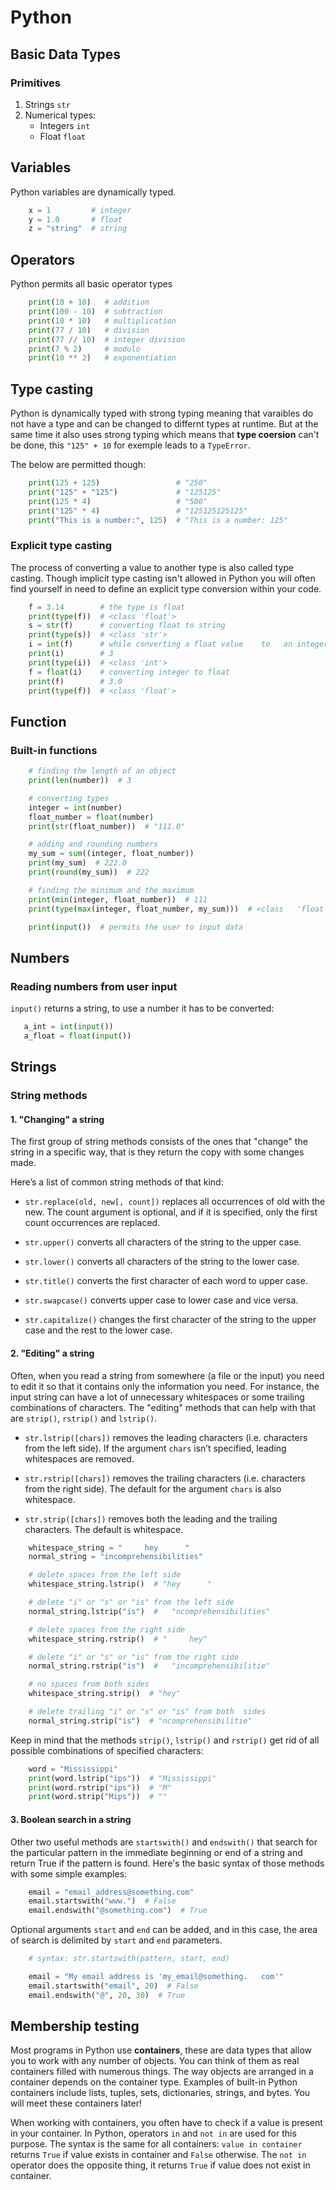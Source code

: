 # Python

## Basic Data Types

### Primitives

1. Strings `str`
2. Numerical types:
    * Integers `int`
    * Float `float`
<!--You can find out the type of a variable by using the type() method.-->

## Variables

Python variables are dynamically typed.

```python
    x = 1         # integer
    y = 1.0       # float
    z = "string"  # string
```

## Operators

Python permits all basic operator types

```python
    print(10 + 10)   # addition
    print(100 - 10)  # subtraction
    print(10 * 10)   # multiplication
    print(77 / 10)   # division
    print(77 // 10)  # integer division
    print(7 % 2)     # modulo
    print(10 ** 2)   # exponentiation
```
<!--Division by zero is not permited in Python-->

## Type casting

Python is dynamically typed with strong typing meaning that varaibles do not have a type and can be changed to differnt types at runtime. But at the same time it also uses strong typing which means that **type coersion** can't be done, this  `"125" + 10` for exemple leads to a `TypeError`.

The below are permitted though:

```python
    print(125 + 125)                 # "250"
    print("125" + "125")             # "125125"
    print(125 * 4)                   # "500"
    print("125" * 4)                 # "125125125125"
    print("This is a number:", 125)  # "This is a number: 125"
```

### Explicit type casting

The process of converting a value to another type is also called type casting. Though implicit type casting isn't allowed in Python you will often find yourself in need to define an explicit type conversion within your code.

```python
    f = 3.14        # the type is float
    print(type(f))  # <class 'float'>
    s = str(f)      # converting float to string
    print(type(s))  # <class 'str'>
    i = int(f)      # while converting a float value    to   an integer its fractional part is discarded
    print(i)        # 3
    print(type(i))  # <class 'int'>
    f = float(i)    # converting integer to float
    print(f)        # 3.0
    print(type(f))  # <class 'float'>
```

## Function

### Built-in functions

```python
    # finding the length of an object
    print(len(number))  # 3

    # converting types
    integer = int(number)
    float_number = float(number)
    print(str(float_number))  # "111.0"

    # adding and rounding numbers
    my_sum = sum((integer, float_number))
    print(my_sum)  # 222.0
    print(round(my_sum))  # 222

    # finding the minimum and the maximum
    print(min(integer, float_number))  # 111
    print(type(max(integer, float_number, my_sum)))  # <class   'float'>

    print(input())  # permits the user to input data
```

## Numbers

### Reading numbers from user input

 `input()` returns a string, to use a number it has to be converted:

 ```python
    a_int = int(input())
    a_float = float(input())
```

## Strings

### String methods

#### 1. "Changing" a string

The first group of string methods consists of the ones that "change" the string in a specific way, that is they return the copy with some changes made.

Here’s a list of common string methods of that kind:

* `str.replace(old, new[, count])` replaces all occurrences of old with the new. The count argument is optional, and if it is specified, only the first count occurrences are replaced.

* `str.upper()` converts all characters of the string to the upper case.

* `str.lower()` converts all characters of the string to the lower case.

* `str.title()` converts the first character of each word to upper case.

* `str.swapcase()` converts upper case to lower case and vice versa.

* `str.capitalize()` changes the first character of the string to the upper case and the rest to the lower case.

#### 2. "Editing" a string

Often, when you read a string from somewhere (a file or the input) you need to edit it so that it contains only the information you need. For instance, the input string can have a lot of unnecessary whitespaces or some trailing combinations of characters. The "editing" methods that can help with that are `strip()`, `rstrip()` and `lstrip()`.

* `str.lstrip([chars])` removes the leading characters (i.e. characters from the left side). If the argument `chars` isn’t specified, leading whitespaces are removed.

* `str.rstrip([chars])` removes the trailing characters (i.e. characters from the right side). The default for the argument `chars` is also whitespace.

* `str.strip([chars])` removes both the leading and the trailing characters. The default is whitespace.

```python
    whitespace_string = "     hey      "
    normal_string = "incomprehensibilities"

    # delete spaces from the left side
    whitespace_string.lstrip()  # "hey      "

    # delete "i" or "s" or "is" from the left side
    normal_string.lstrip("is")  #   "ncomprehensibilities"

    # delete spaces from the right side
    whitespace_string.rstrip()  # "     hey"

    # delete "i" or "s" or "is" from the right side
    normal_string.rstrip("is")  #   "incomprehensibilitie"

    # no spaces from both sides
    whitespace_string.strip()  # "hey"

    # delete trailing "i" or "s" or "is" from both  sides
    normal_string.strip("is")  # "ncomprehensibilitie"
```

Keep in mind that the methods `strip()`, `lstrip()` and `rstrip()` get rid of all possible combinations of specified characters:

```python
    word = "Mississippi"
    print(word.lstrip("ips"))  # "Mississippi"
    print(word.rstrip("ips"))  # "M"
    print(word.strip("Mips"))  # ""
```

#### 3. Boolean search in a string

Other two useful methods are `startswith()` and `endswith()` that search for the particular pattern in the immediate beginning or end of a string and return True if the pattern is found. Here's the basic syntax of those methods with some simple examples:

```python
    email = "email_address@something.com"
    email.startswith("www.")  # False
    email.endswith("@something.com")  # True
```

Optional arguments `start` and `end` can be added, and in this case, the area of search is delimited by `start` and `end` parameters.

```python
    # syntax: str.startswith(pattern, start, end)

    email = "My email address is 'my_email@something.   com'"
    email.startswith("email", 20)  # False
    email.endswith("@", 20, 30)  # True
```

## Membership testing

Most programs in Python use **containers**, these are data types that allow you to work with any number of objects. You can think of them as real containers filled with numerous things. The way objects are arranged in a container depends on the container type. Examples of built-in Python containers include lists, tuples, sets, dictionaries, strings, and bytes. You will meet these containers later!

When working with containers, you often have to check if a value is present in your container. In Python, operators `in` and `not in` are used for this purpose. The syntax is the same for all containers: `value in container` returns `True` if value exists in container and `False` otherwise. The `not in` operator does the opposite thing, it returns `True` if value does not exist in container.

